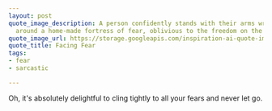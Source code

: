 ```yaml
---
layout: post
quote_image_description: A person confidently stands with their arms wrapped tightly
  around a home-made fortress of fear, oblivious to the freedom on the other side.
quote_image_url: https://storage.googleapis.com/inspiration-ai-quote-images/2023-10-15.jpg
quote_title: Facing Fear
tags:
- fear
- sarcastic

---
```


Oh, it's absolutely delightful to cling tightly to all your fears and never let go.